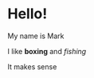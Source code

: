 
<html>
  <head>
    <Title>Mohamed's Portfolio</Title>
  </head>

  <h1>Hello!</h1>
  <p>My name is Mark</p>
  <p>I like <b>boxing</b> and <i>fishing</i></p>

  <p>It makes sense</p>
</html>
